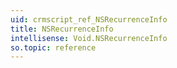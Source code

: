 ```yaml
---
uid: crmscript_ref_NSRecurrenceInfo
title: NSRecurrenceInfo
intellisense: Void.NSRecurrenceInfo
so.topic: reference
---
```

